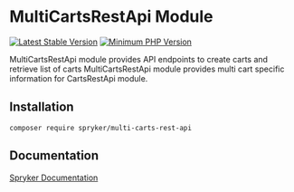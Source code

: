 # MultiCartsRestApi Module
[![Latest Stable Version](https://poser.pugx.org/spryker/multi-carts-rest-api/v/stable.svg)](https://packagist.org/packages/spryker/multi-carts-rest-api)
[![Minimum PHP Version](https://img.shields.io/badge/php-%3E%3D%208.2-8892BF.svg)](https://php.net/)

MultiCartsRestApi module provides API endpoints to create carts and retrieve list of carts
MultiCartsRestApi module provides multi cart specific information for CartsRestApi module.

## Installation

```
composer require spryker/multi-carts-rest-api
```

## Documentation

[Spryker Documentation](https://docs.spryker.com)
